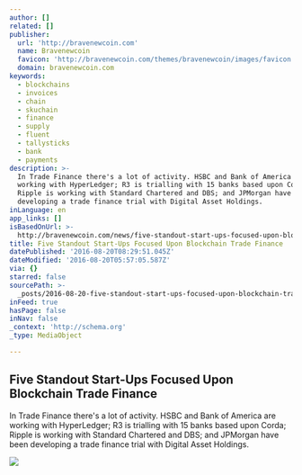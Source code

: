 ```yaml
---
author: []
related: []
publisher:
  url: 'http://bravenewcoin.com'
  name: Bravenewcoin
  favicon: 'http://bravenewcoin.com/themes/bravenewcoin/images/favicon.ico'
  domain: bravenewcoin.com
keywords:
  - blockchains
  - invoices
  - chain
  - skuchain
  - finance
  - supply
  - fluent
  - tallysticks
  - bank
  - payments
description: >-
  In Trade Finance there's a lot of activity. HSBC and Bank of America are
  working with HyperLedger; R3 is trialling with 15 banks based upon Corda;
  Ripple is working with Standard Chartered and DBS; and JPMorgan have been
  developing a trade finance trial with Digital Asset Holdings.
inLanguage: en
app_links: []
isBasedOnUrl: >-
  http://bravenewcoin.com/news/five-standout-start-ups-focused-upon-blockchain-trade-finance/
title: Five Standout Start-Ups Focused Upon Blockchain Trade Finance
datePublished: '2016-08-20T08:29:51.045Z'
dateModified: '2016-08-20T05:57:05.587Z'
via: {}
starred: false
sourcePath: >-
  _posts/2016-08-20-five-standout-start-ups-focused-upon-blockchain-trade-financ.md
inFeed: true
hasPage: false
inNav: false
_context: 'http://schema.org'
_type: MediaObject

---
```

<article style=""><h1>Five Standout Start-Ups Focused Upon Blockchain Trade Finance</h1><p>In Trade Finance there's a lot of activity. HSBC and Bank of America are working with HyperLedger; R3 is trialling with 15 banks based upon Corda; Ripple is working with Standard Chartered and DBS; and JPMorgan have been developing a trade finance trial with Digital Asset Holdings.</p><img src="http://bravenewcoin.com/assets/Uploads/_resampled/CroppedImage400400-Five-Standouts-Trade-Finance-Banner.jpg" /></article>